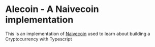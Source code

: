 # Alecoin - A Naivecoin implementation

This is an implementation of [Naivecoin](https://lhartikk.github.io/jekyll/update/2017/07/15/chapter0.html) used to learn about building a Cryptocurrency with Typescript
